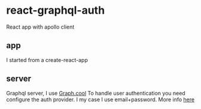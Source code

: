 # react-graphql-auth
React app with apollo client

## app
I started from a create-react-app

## server
Graphql server,  I use [Graph.cool](https://www.graph.cool/)
To handle user authentication you need configure the auth provider.
I my case I use email+password.
More info [here](https://www.graph.cool/docs/reference/platform/authentication)
